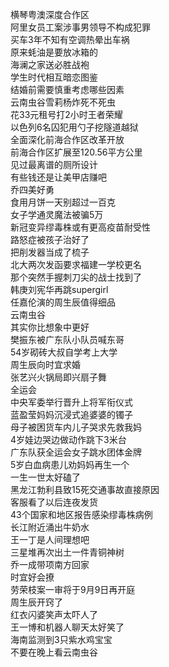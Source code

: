 横琴粤澳深度合作区  
阿里女员工案涉事男领导不构成犯罪  
买车3年不知有空调热晕出车祸  
原来蚝油是要放冰箱的  
海澜之家送必胜战袍  
学生时代相互暗恋图鉴  
结婚前需要慎重考虑哪些因素  
云南虫谷雪莉杨炸死不死虫  
花33元租号打2小时王者荣耀  
以色列6名囚犯用勺子挖隧道越狱  
全面深化前海合作区改革开放  
前海合作区扩展至120.56平方公里  
见过最离谱的厕所设计  
有些钱还是让美甲店赚吧  
乔四美好勇  
食用月饼一天别超过一百克  
女子学通灵魔法被骗5万  
新冠变异缪毒株或有更高疫苗耐受性  
路怒症被孩子治好了  
把削发器当成了梳子  
北大两次发函要求福建一学校更名  
那个突然手握刺刀尖的战士找到了  
韩庚刘宪华再跳supergirl  
任嘉伦演的周生辰值得细品  
云南虫谷  
其实你比想象中更好  
樊振东被广东队小队员喊东哥  
54岁砌砖大叔自学考上大学  
周生辰向时宜求婚  
张艺兴火锅局即兴扇子舞  
全运会  
中央军委举行晋升上将军衔仪式  
蓝盈莹妈妈沉浸式追婆婆的镯子  
母子被困货车内儿子哭求先救我妈  
4岁娃边哭边做动作跳下3米台  
广东队获全运会女子跳水团体金牌  
5岁白血病患儿劝妈妈再生一个  
一生一世太好磕了  
黑龙江勃利县致15死交通事故直接原因  
客服看了以后连夜发货  
43个国家和地区报告感染缪毒株病例  
长江附近涌出牛奶水  
王一丁是人间理想吧  
三星堆再次出土一件青铜神树  
乔一成带项南方回家  
时宜好会撩  
劳荣枝案一审将于9月9日再开庭  
周生辰开窍了  
红衣闪婆笑声太吓人了  
王一博和机器人聊天太好笑了  
海南监测到3只紫水鸡宝宝  
不要在晚上看云南虫谷  
